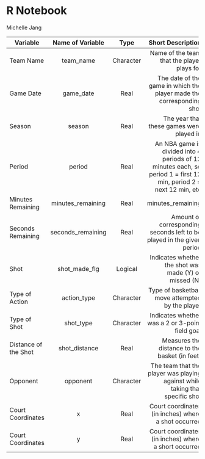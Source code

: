 R Notebook
================
Michelle Jang

<table>
<colgroup>
<col width="31%" />
<col width="25%" />
<col width="16%" />
<col width="27%" />
</colgroup>
<thead>
<tr class="header">
<th>Variable</th>
<th align="center">Name of Variable</th>
<th align="center">Type</th>
<th align="right">Short Description</th>
</tr>
</thead>
<tbody>
<tr class="odd">
<td>Team Name</td>
<td align="center">team_name</td>
<td align="center">Character</td>
<td align="right">Name of the team that the player plays for</td>
</tr>
<tr class="even">
<td>Game Date</td>
<td align="center">game_date</td>
<td align="center">Real</td>
<td align="right">The date of the game in which the player made the corresponding shot</td>
</tr>
<tr class="odd">
<td>Season</td>
<td align="center">season</td>
<td align="center">Real</td>
<td align="right">The year that these games were played in</td>
</tr>
<tr class="even">
<td>Period</td>
<td align="center">period</td>
<td align="center">Real</td>
<td align="right">An NBA game is divided into 4 periods of 12 minutes each, so period 1 = first 12 min, period 2 = next 12 min, etc</td>
</tr>
<tr class="odd">
<td>Minutes Remaining</td>
<td align="center">minutes_remaining</td>
<td align="center">Real</td>
<td align="right">minutes_remaining</td>
</tr>
<tr class="even">
<td>Seconds Remaining</td>
<td align="center">seconds_remaining</td>
<td align="center">Real</td>
<td align="right">Amount of corresponding seconds left to be played in the given period</td>
</tr>
<tr class="odd">
<td>Shot</td>
<td align="center">shot_made_flg</td>
<td align="center">Logical</td>
<td align="right">Indicates whether the shot was made (Y) or missed (N)</td>
</tr>
<tr class="even">
<td>Type of Action</td>
<td align="center">action_type</td>
<td align="center">Character</td>
<td align="right">Type of basketball move attempted by the player</td>
</tr>
<tr class="odd">
<td>Type of Shot</td>
<td align="center">shot_type</td>
<td align="center">Character</td>
<td align="right">Indicates whether was a 2 or 3-point field goal</td>
</tr>
<tr class="even">
<td>Distance of the Shot</td>
<td align="center">shot_distance</td>
<td align="center">Real</td>
<td align="right">Measures the distance to the basket (in feet)</td>
</tr>
<tr class="odd">
<td>Opponent</td>
<td align="center">opponent</td>
<td align="center">Character</td>
<td align="right">The team that the player was playing against while taking that specific shot</td>
</tr>
<tr class="even">
<td>Court Coordinates</td>
<td align="center">x</td>
<td align="center">Real</td>
<td align="right">Court coordinates (in inches) where a shot occurred</td>
</tr>
<tr class="odd">
<td>Court Coordinates</td>
<td align="center">y</td>
<td align="center">Real</td>
<td align="right">Court coordinates (in inches) where a short occurred</td>
</tr>
</tbody>
</table>
